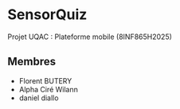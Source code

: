 # SensorQuiz
Projet UQAC : Plateforme mobile (8INF865H2025)

## Membres
* Florent BUTERY
* Alpha Ciré Wilann
* daniel diallo
